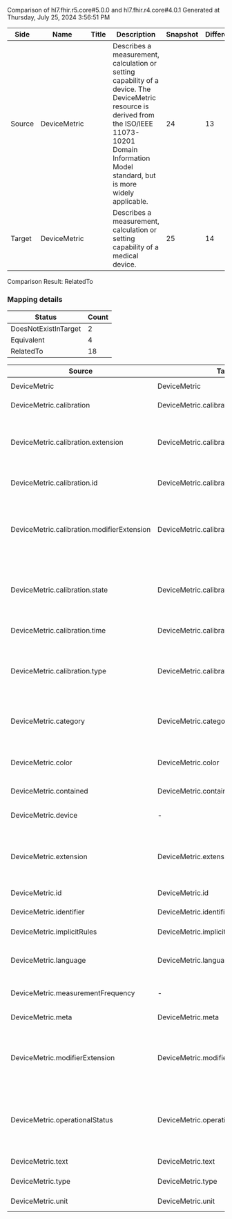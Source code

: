 Comparison of hl7.fhir.r5.core#5.0.0 and hl7.fhir.r4.core#4.0.1
Generated at Thursday, July 25, 2024 3:56:51 PM

| Side | Name | Title | Description | Snapshot | Differential |
| --- | --- | --- | --- | --- | --- |
| Source | DeviceMetric |  | Describes a measurement, calculation or setting capability of a device.  The DeviceMetric resource is derived from the ISO/IEEE 11073-10201 Domain Information Model standard, but is more widely applicable.  | 24 | 13 |
| Target | DeviceMetric |  | Describes a measurement, calculation or setting capability of a medical device. | 25 | 14 |


Comparison Result: RelatedTo


### Mapping details

| Status | Count |
| ------ | ----- |
DoesNotExistInTarget | 2 |
Equivalent | 4 |
RelatedTo | 18 |


| Source | Target | Status | Message |
| ------ | ------ | ------ | ------- |
| DeviceMetric | DeviceMetric | Equivalent | R5 `DeviceMetric` maps as Equivalent to R4 `DeviceMetric` |
| DeviceMetric.calibration | DeviceMetric.calibration | Equivalent | R5 `DeviceMetric.calibration` maps as Equivalent to R4 `DeviceMetric.calibration` |
| DeviceMetric.calibration.extension | DeviceMetric.calibration.extension | SourceIsBroaderThanTarget | R5 `DeviceMetric.calibration.extension` maps as SourceIsBroaderThanTarget to R4 `DeviceMetric.calibration.extension` - extension has change due to type change: R5 `extension` `Extension` maps as SourceIsBroaderThanTarget for R4 `extension` |
| DeviceMetric.calibration.id | DeviceMetric.calibration.id | Equivalent | R5 `DeviceMetric.calibration.id` maps as Equivalent to R4 `DeviceMetric.calibration.id` |
| DeviceMetric.calibration.modifierExtension | DeviceMetric.calibration.modifierExtension | SourceIsBroaderThanTarget | R5 `DeviceMetric.calibration.modifierExtension` maps as SourceIsBroaderThanTarget to R4 `DeviceMetric.calibration.modifierExtension` - modifierExtension has change due to type change: R5 `modifierExtension` `Extension` maps as SourceIsBroaderThanTarget for R4 `modifierExtension` |
| DeviceMetric.calibration.state | DeviceMetric.calibration.state | Equivalent | R5 `DeviceMetric.calibration.state` maps as Equivalent to R4 `DeviceMetric.calibration.state` - state has compatible required binding for code type: http://hl7.org/fhir/ValueSet/metric-calibration-state|5.0.0 and http://hl7.org/fhir/ValueSet/metric-calibration-state|4.0.1 (Equivalent) |
| DeviceMetric.calibration.time | DeviceMetric.calibration.time | Equivalent | R5 `DeviceMetric.calibration.time` maps as Equivalent to R4 `DeviceMetric.calibration.time` |
| DeviceMetric.calibration.type | DeviceMetric.calibration.type | Equivalent | R5 `DeviceMetric.calibration.type` maps as Equivalent to R4 `DeviceMetric.calibration.type` - type has compatible required binding for code type: http://hl7.org/fhir/ValueSet/metric-calibration-type|5.0.0 and http://hl7.org/fhir/ValueSet/metric-calibration-type|4.0.1 (Equivalent) |
| DeviceMetric.category | DeviceMetric.category | Equivalent | R5 `DeviceMetric.category` maps as Equivalent to R4 `DeviceMetric.category` - category has compatible required binding for code type: http://hl7.org/fhir/ValueSet/metric-category|5.0.0 and http://hl7.org/fhir/ValueSet/metric-category|4.0.1 (Equivalent) |
| DeviceMetric.color | DeviceMetric.color | RelatedTo | R5 `DeviceMetric.color` maps as RelatedTo to R4 `DeviceMetric.color` - (color failed to compare required binding of http://hl7.org/fhir/ValueSet/color-codes|5.0.0 and http://hl7.org/fhir/ValueSet/metric-color|4.0.1) |
| DeviceMetric.contained | DeviceMetric.contained | Equivalent | R5 `DeviceMetric.contained` maps as Equivalent to R4 `DeviceMetric.contained` |
| DeviceMetric.device | - | DoesNotExistInTarget | R5 `DeviceMetric.device` does not appear in the target and has no mapping for `DeviceMetric`. |
| DeviceMetric.extension | DeviceMetric.extension | SourceIsBroaderThanTarget | R5 `DeviceMetric.extension` maps as SourceIsBroaderThanTarget to R4 `DeviceMetric.extension` - extension has change due to type change: R5 `extension` `Extension` maps as SourceIsBroaderThanTarget for R4 `extension` |
| DeviceMetric.id | DeviceMetric.id | Equivalent | R5 `DeviceMetric.id` maps as Equivalent to R4 `DeviceMetric.id` |
| DeviceMetric.identifier | DeviceMetric.identifier | Equivalent | R5 `DeviceMetric.identifier` maps as Equivalent to R4 `DeviceMetric.identifier` |
| DeviceMetric.implicitRules | DeviceMetric.implicitRules | Equivalent | R5 `DeviceMetric.implicitRules` maps as Equivalent to R4 `DeviceMetric.implicitRules` |
| DeviceMetric.language | DeviceMetric.language | RelatedTo | R5 `DeviceMetric.language` maps as RelatedTo to R4 `DeviceMetric.language` - language changed the binding strength from Required to Preferred |
| DeviceMetric.measurementFrequency | - | DoesNotExistInTarget | R5 `DeviceMetric.measurementFrequency` does not appear in the target and has no mapping for `DeviceMetric`. |
| DeviceMetric.meta | DeviceMetric.meta | Equivalent | R5 `DeviceMetric.meta` maps as Equivalent to R4 `DeviceMetric.meta` |
| DeviceMetric.modifierExtension | DeviceMetric.modifierExtension | SourceIsBroaderThanTarget | R5 `DeviceMetric.modifierExtension` maps as SourceIsBroaderThanTarget to R4 `DeviceMetric.modifierExtension` - modifierExtension has change due to type change: R5 `modifierExtension` `Extension` maps as SourceIsBroaderThanTarget for R4 `modifierExtension` |
| DeviceMetric.operationalStatus | DeviceMetric.operationalStatus | Equivalent | R5 `DeviceMetric.operationalStatus` maps as Equivalent to R4 `DeviceMetric.operationalStatus` - operationalStatus has compatible required binding for code type: http://hl7.org/fhir/ValueSet/metric-operational-status|5.0.0 and http://hl7.org/fhir/ValueSet/metric-operational-status|4.0.1 (Equivalent) |
| DeviceMetric.text | DeviceMetric.text | Equivalent | R5 `DeviceMetric.text` maps as Equivalent to R4 `DeviceMetric.text` |
| DeviceMetric.type | DeviceMetric.type | Equivalent | R5 `DeviceMetric.type` maps as Equivalent to R4 `DeviceMetric.type` |
| DeviceMetric.unit | DeviceMetric.unit | Equivalent | R5 `DeviceMetric.unit` maps as Equivalent to R4 `DeviceMetric.unit` |


